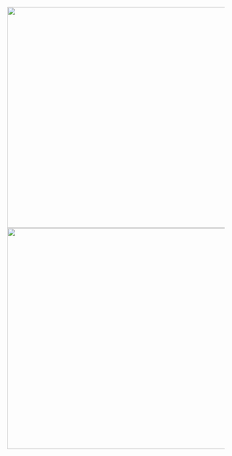 <p align="center">
	<img width="512px" src="https://github-readme-stats.vercel.app/api?username=bolatulyerdos&theme=dark&layout=compact"><br>
	<img width="512px" src="https://github-readme-stats.vercel.app/api/top-langs/?username=bolatulyerdos&theme=dark&layout=compact">
</p>

